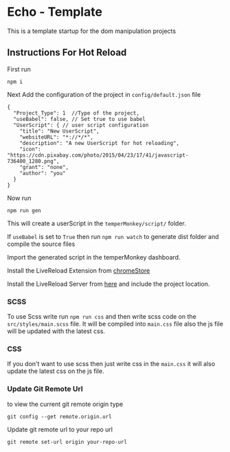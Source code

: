 # Echo - Template
This is a template startup for the dom manipulation projects

## Instructions For Hot Reload
First run 
```
npm i
```
Next Add the configuration of the project in `config/default.json` file

```
{
  "Project_Type": 1  //Type of the project,
  "useBabel": false, // Set true to use babel 
  "UserScript": { // user script configuration
    "title": "New UserScript",
    "websiteURL": "*://*/*",
    "description": "A new UserScript for hot reloading",
    "icon": "https://cdn.pixabay.com/photo/2015/04/23/17/41/javascript-736400_1280.png",
    "grant": "none",
    "author": "you"
  }
}
```

Now run
```
npm run gen
```
This will create a userScript in the `temperMonkey/script/` folder. 

If `useBabel` is set to `True` then run `npm run watch` to generate dist folder and compile the source files

Import the generated script in the temperMonkey dashboard.

Install the LiveReload Extension from [chromeStore](https://chrome.google.com/webstore/detail/livereload/jnihajbhpnppcggbcgedagnkighmdlei?hl=en)

Install the LiveReload Server from [here](http://livereload.com/) and include the project location.


### SCSS 
To use Scss write run `npm run css` and then write scss code on the `src/styles/main.scss` file. It will be compiled into `main.css` file also the js file will be updated with the latest css.

### CSS 
If you don't want to use scss then just write css in the `main.css` it will also update the latest css on the js file.

### Update Git Remote Url
to view the current git remote origin type

`git config --get remote.origin.url`

Update git remote url to your repo url

`git remote set-url origin your-repo-url`
